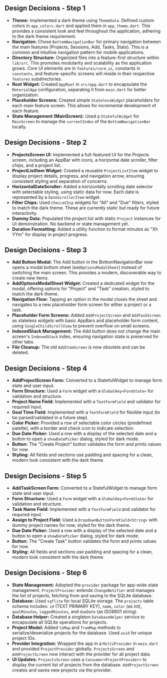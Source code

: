 ## Design Decisions - Step 1

- **Theme:** Implemented a dark theme using `ThemeData`. Defined custom colors in `app_colors.dart` and applied them in `app_theme.dart`. This provides a consistent look and feel throughout the application, adhering to the dark theme requirement.
- **Navigation:** Chose `BottomNavigationBar` for primary navigation between the main features (Projects, Sessions, Add, Tasks, Stats). This is a common and intuitive navigation pattern for mobile applications.
- **Directory Structure:** Organized files into a feature-first structure within `lib/src`. This promotes modularity and scalability as the application grows. Core UI elements are in `features/core_ui`, constants in `constants`, and feature-specific screens will reside in their respective `features` subdirectories.
- **Root Widget:** Created `AppRoot` in `src/app.dart` to encapsulate the `MaterialApp` configuration, separating it from `main.dart` for better organization.
- **Placeholder Screens:** Created simple `StatelessWidget` placeholders for each main feature screen. This allows for incremental development of each feature.
- **State Management (MainScreen):** Used a `StatefulWidget` for `MainScreen` to manage the `currentIndex` of the `BottomNavigationBar` locally.

## Design Decisions - Step 2

- **ProjectsScreen UI:** Implemented a full-featured UI for the Projects screen, including an AppBar with icons, a horizontal date scroller, filter chips, and a project list.
- **ProjectListItem Widget:** Created a reusable `ProjectListItem` widget to display project details, progress, and navigation arrow, ensuring consistent styling and separation of concerns.
- **HorizontalDateScroller:** Added a horizontally scrolling date selector with selectable styling, using static data for now. Each date is represented by a `DateScrollerItem` widget.
- **Filter Chips:** Used `ChoiceChip` widgets for "All" and "Due" filters, styled to match the dark theme. These are currently static but ready for future interactivity.
- **Dummy Data:** Populated the project list with static `Project` instances for UI demonstration. No backend or state management yet.
- **Duration Formatting:** Added a utility function to format minutes as "Xh YYm" for display in project progress.

## Design Decisions - Step 3

- **Add Button Modal:** The Add button in the BottomNavigationBar now opens a modal bottom sheet (`AddOptionsModalSheet`) instead of switching the main screen. This provides a modern, discoverable way to create new items.
- **AddOptionsModalSheet Widget:** Created a dedicated widget for the modal, offering options for "Project" and "Task" creation, styled to match the dark theme.
- **Navigation Flow:** Tapping an option in the modal closes the sheet and navigates to a new placeholder form screen for either a project or a task.
- **Placeholder Form Screens:** Added `AddProjectScreen` and `AddTaskScreen` as stateless widgets with basic AppBars and placeholder form content, using `SingleChildScrollView` to prevent overflow on small screens.
- **IndexedStack Management:** The Add button does not change the main screen's `IndexedStack` index, ensuring navigation state is preserved for other tabs.
- **File Cleanup:** The old `AddItemScreen` is now obsolete and can be deleted.

## Design Decisions - Step 4

- **AddProjectScreen Form:** Converted to a StatefulWidget to manage form state and user input.
- **Form Structure:** Used a `Form` widget with a `GlobalKey<FormState>` for validation and structure.
- **Project Name Field:** Implemented with a `TextFormField` and validator for required input.
- **Goal Time Field:** Implemented with a `TextFormField` for flexible input (to be parsed/validated in a future step).
- **Color Picker:** Provided a row of selectable color circles (predefined palette), with a border and check icon to indicate selection.
- **Due Date Picker:** Used a row with a display of the selected date and a button to open a `showDatePicker` dialog, styled for dark mode.
- **Button:** The "Create Project" button validates the form and prints values for now.
- **Styling:** All fields and sections use padding and spacing for a clean, modern look consistent with the dark theme.

## Design Decisions - Step 5

- **AddTaskScreen Form:** Converted to a StatefulWidget to manage form state and user input.
- **Form Structure:** Used a `Form` widget with a `GlobalKey<FormState>` for validation and structure.
- **Task Name Field:** Implemented with a `TextFormField` and validator for required input.
- **Assign to Project Field:** Used a `DropdownButtonFormField<String>` with dummy project names for now, styled for the dark theme.
- **Due Date Picker:** Used a row with a display of the selected date and a button to open a `showDatePicker` dialog, styled for dark mode.
- **Button:** The "Create Task" button validates the form and prints values for now.
- **Styling:** All fields and sections use padding and spacing for a clean, modern look consistent with the dark theme.

## Design Decisions - Step 6

- **State Management:** Adopted the `provider` package for app-wide state management. `ProjectProvider` extends `ChangeNotifier` and manages the list of projects, fetching from and saving to the SQLite database.
- **Database:** Used `sqflite` for local SQLite storage. The `projects` table schema includes: `id` (TEXT PRIMARY KEY), `name`, `color` (as int), `goalMinutes`, `loggedMinutes`, and `dueDate` (as ISO8601 string).
- **Database Helper:** Created a singleton `DatabaseHelper` service to encapsulate all SQLite operations for projects.
- **Project Model:** Added `toMap` and `fromMap` methods to serialize/deserialize projects for the database. Used `uuid` for unique project IDs.
- **Provider Integration:** Wrapped the app in a `MultiProvider` in `main.dart` and provided `ProjectProvider` globally. `ProjectsScreen` and `AddProjectScreen` now interact with the provider for all project data.
- **UI Updates:** `ProjectsScreen` uses a `Consumer<ProjectProvider>` to display the current list of projects from the database. `AddProjectScreen` creates and saves new projects via the provider.
